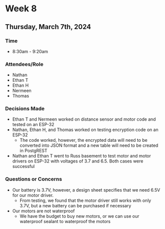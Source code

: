 # Week 8
## Thursday, March 7th, 2024
### Time
- 8:30am - 9:20am
### Attendees/Role
- Nathan
- Ethan T
- Ethan H
- Nermeen
- Thomas
### Decisions Made
- Ethan T and Nermeen worked on distance sensor and motor code and tested on an ESP-32
- Nathan, Ethan H, and Thomas worked on testing encryption code on an ESP-32
    - The code worked, however, the encrypted data will need to be converted into JSON format and a new table will need to be created in PostgREST
- Nathan and Ethan T went to Russ basement to test motor and motor drivers on ESP-32 with voltages of 3.7 and 6.5. Both cases were successful
### Questions or Concerns
- Our battery is 3.7V, however, a design sheet specifies that we need 6.5V for our motor driver.
    - From testing, we found that the motor driver still works with only 3.7V, but a new battery can be purchased if necessary
- Our motors are not waterproof
    - We have the budget to buy new motors, or we can use our waterproof sealant to waterproof the motors